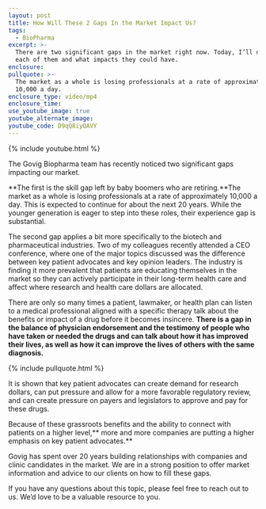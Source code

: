 ```yaml
---
layout: post
title: How Will These 2 Gaps In the Market Impact Us?
tags:
  - BioPharma
excerpt: >-
  There are two significant gaps in the market right now. Today, I’ll discuss
  each of them and what impacts they could have.
enclosure:
pullquote: >-
  The market as a whole is losing professionals at a rate of approximately
  10,000 a day.
enclosure_type: video/mp4
enclosure_time:
use_youtube_image: true
youtube_alternate_image:
youtube_code: D9qQ8iyQAVY
---
```


{% include youtube.html %}

The Govig Biopharma team has recently noticed two significant gaps impacting our market.

**The first is the skill gap left by baby boomers who are retiring.**The market as a whole is losing professionals at a rate of approximately 10,000 a day. This is expected to continue for about the next 20 years. While the younger generation is eager to step into these roles, their experience gap is substantial.

The second gap applies a bit more specifically to the biotech and pharmaceutical industries. Two of my colleagues recently attended a CEO conference, where one of the major topics discussed was the difference between key patient advocates and key opinion leaders. The industry is finding it more prevalent that patients are educating themselves in the market so they can actively participate in their long-term health care and affect where research and health care dollars are allocated.

There are only so many times a patient, lawmaker, or health plan can listen to a medical professional aligned with a specific therapy talk about the benefits or impact of a drug before it becomes insincere. **There is a gap in the balance of physician endorsement and the testimony of people who have taken or needed the drugs and can talk about how it has improved their lives, as well as how it can improve the lives of others with the same diagnosis.**

{% include pullquote.html %}

It is shown that key patient advocates can create demand for research dollars, can put pressure and allow for a more favorable regulatory review, and can create pressure on payers and legislators to approve and pay for these drugs.

Because of these grassroots benefits and the ability to connect with patients on a higher level,** more and more companies are putting a higher emphasis on key patient advocates.**

Govig has spent over 20 years building relationships with companies and clinic candidates in the market. We are in a strong position to offer market information and advice to our clients on how to fill these gaps.

If you have any questions about this topic, please feel free to reach out to us. We’d love to be a valuable resource to you.

&nbsp;